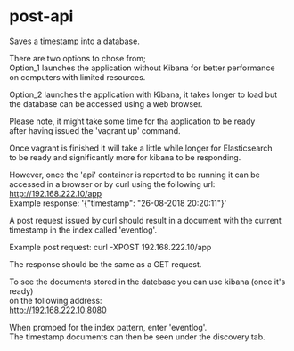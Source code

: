 # post-api
Saves a timestamp into a database.

There are two options to chose from;  
Option_1 launches the application without Kibana for better performance  
on computers with limited resources.

Option_2 launches the application with Kibana, it takes longer to load but  
the database can be accessed using a web browser.

Please note, it might take some time for tha application to be ready  
after having issued the 'vagrant up' command.  

Once vagrant is finished it will take a little while longer for Elasticsearch  
to be ready and significantly more for kibana to be responding.  

However, once the 'api' container is reported to be running it can be  
accessed in a browser or by curl using the following url:  
http://192.168.222.10/app  
Example response: '{"timestamp": "26-08-2018 20:20:11"}'

A post request issued by curl should result in a document with the current  
timestamp in the index called 'eventlog'.

Example post request:
curl -XPOST 192.168.222.10/app  

The response should be the same as a GET request.

To see the documents stored in the datebase you can use kibana (once it's ready)  
on the following address:  
http://192.168.222.10:8080

When promped for the index pattern, enter 'eventlog'.  
The timestamp documents can then be seen under the discovery tab.
